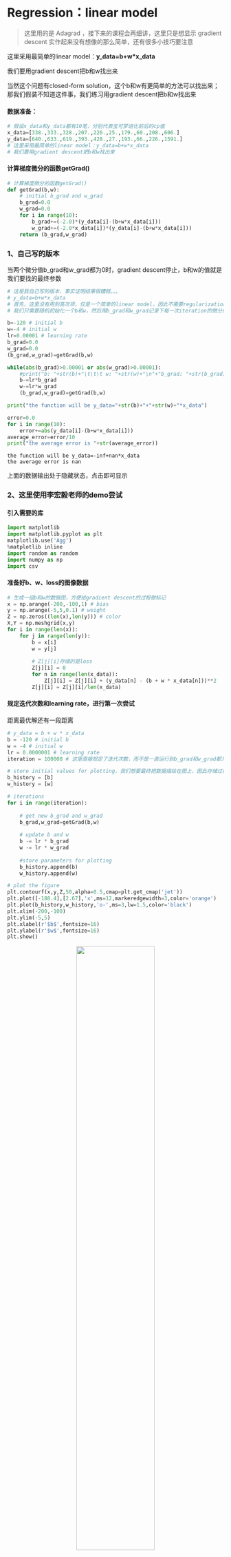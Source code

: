 
# Regression：linear model
> 这里用的是 Adagrad ，接下来的课程会再细讲，这里只是想显示 gradient descent 实作起来没有想像的那么简单，还有很多小技巧要注意

这里采用最简单的linear model：**y_data=b+w*x_data**

我们要用gradient descent把b和w找出来

当然这个问题有closed-form solution，这个b和w有更简单的方法可以找出来；那我们假装不知道这件事，我们练习用gradient descent把b和w找出来

#### 数据准备：


```python
# 假设x_data和y_data都有10笔，分别代表宝可梦进化前后的cp值
x_data=[338.,333.,328.,207.,226.,25.,179.,60.,208.,606.]
y_data=[640.,633.,619.,393.,428.,27.,193.,66.,226.,1591.]
# 这里采用最简单的linear model：y_data=b+w*x_data
# 我们要用gradient descent把b和w找出来
```

#### 计算梯度微分的函数getGrad()


```python
# 计算梯度微分的函数getGrad()
def getGrad(b,w):
    # initial b_grad and w_grad
    b_grad=0.0
    w_grad=0.0
    for i in range(10):
        b_grad+=(-2.0)*(y_data[i]-(b+w*x_data[i]))
        w_grad+=(-2.0*x_data[i])*(y_data[i]-(b+w*x_data[i]))
    return (b_grad,w_grad)
```

### 1、自己写的版本
当两个微分值b_grad和w_grad都为0时，gradient descent停止，b和w的值就是我们要找的最终参数


```python
# 这是我自己写的版本，事实证明结果很糟糕。。。
# y_data=b+w*x_data
# 首先，这里没有用到高次项，仅是一个简单的linear model，因此不需要regularization版本的loss function
# 我们只需要随机初始化一个b和w，然后用b_grad和w_grad记录下每一次iteration的微分值；不断循环更新b和w直至两个微分值b_grad和w_grad都为0，此时gradient descent停止，b和w的值就是我们要找的最终参数

b=-120 # initial b
w=-4 # initial w
lr=0.00001 # learning rate
b_grad=0.0
w_grad=0.0
(b_grad,w_grad)=getGrad(b,w)

while(abs(b_grad)>0.00001 or abs(w_grad)>0.00001):
    #print("b: "+str(b)+"\t\t\t w: "+str(w)+"\n"+"b_grad: "+str(b_grad)+"\t\t\t w_grad: "+str(w_grad)+"\n")
    b-=lr*b_grad
    w-=lr*w_grad
    (b_grad,w_grad)=getGrad(b,w)

print("the function will be y_data="+str(b)+"+"+str(w)+"*x_data")

error=0.0
for i in range(10):
    error+=abs(y_data[i]-(b+w*x_data[i]))
average_error=error/10
print("the average error is "+str(average_error))
```

    the function will be y_data=-inf+nan*x_data
    the average error is nan


上面的数据输出处于隐藏状态，点击即可显示

### 2、这里使用李宏毅老师的demo尝试

#### 引入需要的库


```python
import matplotlib
import matplotlib.pyplot as plt
matplotlib.use('Agg')
%matplotlib inline 
import random as random
import numpy as np
import csv
```

#### 准备好b、w、loss的图像数据


```python
# 生成一组b和w的数据图，方便给gradient descent的过程做标记
x = np.arange(-200,-100,1) # bias
y = np.arange(-5,5,0.1) # weight
Z = np.zeros((len(x),len(y))) # color
X,Y = np.meshgrid(x,y)
for i in range(len(x)):
    for j in range(len(y)):
        b = x[i]
        w = y[j]
        
        # Z[j][i]存储的是loss
        Z[j][i] = 0
        for n in range(len(x_data)):
            Z[j][i] = Z[j][i] + (y_data[n] - (b + w * x_data[n]))**2
        Z[j][i] = Z[j][i]/len(x_data)
```

#### 规定迭代次数和learning rate，进行第一次尝试
距离最优解还有一段距离


```python
# y_data = b + w * x_data
b = -120 # initial b
w = -4 # initial w
lr = 0.0000001 # learning rate
iteration = 100000 # 这里直接规定了迭代次数，而不是一直运行到b_grad和w_grad都为0(事实证明这样做不太可行)

# store initial values for plotting，我们想要最终把数据描绘在图上，因此存储过程数据
b_history = [b]
w_history = [w]

# iterations
for i in range(iteration):
    
    # get new b_grad and w_grad
    b_grad,w_grad=getGrad(b,w)
    
    # update b and w
    b -= lr * b_grad
    w -= lr * w_grad
    
    #store parameters for plotting
    b_history.append(b)
    w_history.append(w)

# plot the figure
plt.contourf(x,y,Z,50,alpha=0.5,cmap=plt.get_cmap('jet'))
plt.plot([-188.4],[2.67],'x',ms=12,markeredgewidth=3,color='orange')
plt.plot(b_history,w_history,'o-',ms=3,lw=1.5,color='black')
plt.xlim(-200,-100)
plt.ylim(-5,5)
plt.xlabel(r'$b$',fontsize=16)
plt.ylabel(r'$w$',fontsize=16)
plt.show()
```


<center><img src="https://img-blog.csdnimg.cn/20200123150335527.png" width="60%;"/></center>


#### 把learning rate增大10倍尝试
发现经过100000次的update以后，我们的参数相比之前与最终目标更接近了，但是这里有一个剧烈的震荡现象发生


```python
# 上图中，gradient descent最终停止的地方里最优解还差很远，
# 由于我们是规定了iteration次数的，因此原因应该是learning rate不够大，这里把它放大10倍

# y_data = b + w * x_data
b = -120 # initial b
w = -4 # initial w
lr = 0.000001 # learning rate 放大10倍
iteration = 100000 # 这里直接规定了迭代次数，而不是一直运行到b_grad和w_grad都为0(事实证明这样做不太可行)

# store initial values for plotting，我们想要最终把数据描绘在图上，因此存储过程数据
b_history = [b]
w_history = [w]

# iterations
for i in range(iteration):
    
    # get new b_grad and w_grad
    b_grad,w_grad=getGrad(b,w)
    
    # update b and w
    b -= lr * b_grad
    w -= lr * w_grad
    
    #store parameters for plotting
    b_history.append(b)
    w_history.append(w)

# plot the figure
plt.contourf(x,y,Z,50,alpha=0.5,cmap=plt.get_cmap('jet'))
plt.plot([-188.4],[2.67],'x',ms=12,markeredgewidth=3,color='orange')
plt.plot(b_history,w_history,'o-',ms=3,lw=1.5,color='black')
plt.xlim(-200,-100)
plt.ylim(-5,5)
plt.xlabel(r'$b$',fontsize=16)
plt.ylabel(r'$w$',fontsize=16)
plt.show()
```


<center><img src="https://img-blog.csdnimg.cn/20200123150716524.png" width="60%;"/></center>


#### 把learning rate再增大10倍
发现此时learning rate太大了，参数一update，就远远超出图中标注的范围了

所以我们会发现一个很严重的问题，如果learning rate变小一点，他距离最佳解还是会具有一段距离；但是如果learning rate放大，它就会直接超出范围了


```python
# 上图中，gradient descent最终停止的地方里最优解还是有一点远，
# 由于我们是规定了iteration次数的，因此原因应该是learning rate还是不够大，这里再把它放大10倍

# y_data = b + w * x_data
b = -120 # initial b
w = -4 # initial w
lr = 0.00001 # learning rate 放大10倍
iteration = 100000 # 这里直接规定了迭代次数，而不是一直运行到b_grad和w_grad都为0(事实证明这样做不太可行)

# store initial values for plotting，我们想要最终把数据描绘在图上，因此存储过程数据
b_history = [b]
w_history = [w]

# iterations
for i in range(iteration):
    
    # get new b_grad and w_grad
    b_grad,w_grad=getGrad(b,w)
    
    # update b and w
    b -= lr * b_grad
    w -= lr * w_grad
    
    #store parameters for plotting
    b_history.append(b)
    w_history.append(w)

# plot the figure
plt.contourf(x,y,Z,50,alpha=0.5,cmap=plt.get_cmap('jet'))
plt.plot([-188.4],[2.67],'x',ms=12,markeredgewidth=3,color='orange')
plt.plot(b_history,w_history,'o-',ms=3,lw=1.5,color='black')
plt.xlim(-200,-100)
plt.ylim(-5,5)
plt.xlabel(r'$b$',fontsize=16)
plt.ylabel(r'$w$',fontsize=16)
plt.show()
```


<center><img src="https://img-blog.csdnimg.cn/2020012315075713.png" width="60%;"/></center>


这个问题明明很简单，可是只有两个参数b和w，gradient descent搞半天都搞不定，那以后做neural network有数百万个参数的时候，要怎么办呢

这个就是**一室不治何以国家为**的概念

#### 解决方案：Adagrad

我们给b和w订制化的learning rate，让它们两个的learning rate不一样


```python
# 这里给b和w不同的learning rate 

# y_data = b + w * x_data
b = -120 # initial b
w = -4 # initial w
lr = 1 # learning rate 放大10倍
iteration = 100000 # 这里直接规定了迭代次数，而不是一直运行到b_grad和w_grad都为0(事实证明这样做不太可行)

# store initial values for plotting，我们想要最终把数据描绘在图上，因此存储过程数据
b_history = [b]
w_history = [w]

lr_b = 0
lr_w = 0

# iterations
for i in range(iteration):
    
    # get new b_grad and w_grad
    b_grad,w_grad=getGrad(b,w)
    
    # get the different learning rate for b and w
    lr_b = lr_b + b_grad ** 2
    lr_w = lr_w + w_grad ** 2
    
    # 这一招叫做adagrad，之后会详加解释
    # update b and w with new learning rate
    b -= lr / np.sqrt(lr_b) * b_grad
    w -= lr / np.sqrt(lr_w) * w_grad
    
    #store parameters for plotting
    b_history.append(b)
    w_history.append(w)
    
    # output the b w b_grad w_grad
    # print("b: "+str(b)+"\t\t\t w: "+str(w)+"\n"+"b_grad: "+str(b_grad)+"\t\t w_grad: "+str(w_grad)+"\n")
    
# output the final function and its error
print("the function will be y_data="+str(b)+"+"+str(w)+"*x_data")
error=0.0
for i in range(10):
    print("error "+str(i)+" is: "+str(np.abs(y_data[i]-(b+w*x_data[i])))+" ")
    error+=np.abs(y_data[i]-(b+w*x_data[i]))
average_error=error/10
print("the average error is "+str(average_error))

# plot the figure
plt.contourf(x,y,Z,50,alpha=0.5,cmap=plt.get_cmap('jet'))
plt.plot([-188.4],[2.67],'x',ms=12,markeredgewidth=3,color='orange')
plt.plot(b_history,w_history,'o-',ms=3,lw=1.5,color='black')
plt.xlim(-200,-100)
plt.ylim(-5,5)
plt.xlabel(r'$b$',fontsize=16)
plt.ylabel(r'$w$',fontsize=16)
plt.show()
```

    the function will be y_data=-188.3668387495323+2.6692640713379903*x_data
    error 0 is: 73.84441736270833 
    error 1 is: 67.4980970060185 
    error 2 is: 68.15177664932844 
    error 3 is: 28.8291759825683 
    error 4 is: 13.113158627146447 
    error 5 is: 148.63523696608252 
    error 6 is: 96.43143001996799 
    error 7 is: 94.21099446925288 
    error 8 is: 140.84008808876973 
    error 9 is: 161.7928115187101 
    the average error is 89.33471866905532



<center><img src="https://img-blog.csdnimg.cn/20200123150828598.png" width="60%;"/></center>


**有了新的learning rate以后，从初始值到终点，我们在100000次iteration之内就可以顺利地完成了**


